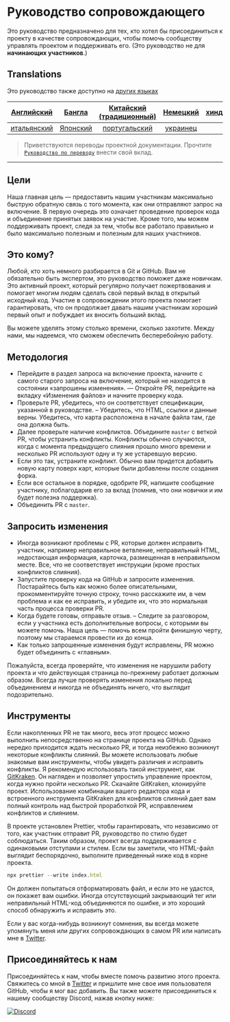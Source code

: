 # Руководство сопровождающего

Это руководство предназначено для тех, кто хотел бы присоединиться к проекту в качестве сопровождающих, чтобы помочь сообществу управлять проектом и поддерживать его. (Это руководство не для **начинающих участников**.)

## Translations

Это руководство также доступно на [других языках](/translations/README.md)

| [Английский](maintainer_guide.md)   | [Бангла](translations/maintainer_guide/maintainer_guide.ben.md) | [Китайский (традиционный)](/translations/maintainer_guide/maintainer_guide.zho-tc.md) | [Немецкий](translations/maintainer_guide/maintainer_guide.ger.md) | [хинди](translations/maintainer_guide/maintainer_guide.hin.md) |
| :---: | :---: | :---: | :---: | :---: |
| [итальянский](translations/maintainer_guide/maintainer_guide.ita.md) | [Японский](translations/maintainer_guide/maintainer_guide.jpn.md) | [португальский](translations/maintainer_guide/maintainer_guide.por.md) | [украинец](/translations/maintainer_guide/maintainer_guide.ukr.md) |

> Приветствуются переводы проектной документации. Прочтите [`Руководство по переводу`](translations/README.md) внести свой вклад.

---

## Цели

Наша главная цель — предоставить нашим участникам максимально быструю обратную связь с того момента, как они отправляют запрос на включение. В первую очередь это означает проведение проверок кода и объединение принятых заявок на участие.
Кроме того, мы можем поддерживать проект, следя за тем, чтобы все работало правильно и было максимально полезным и полезным для наших участников.

## Это кому?

Любой, кто хоть немного разбирается в Git и GitHub. Вам не обязательно быть экспертом, это руководство поможет даже новичкам. Это активный проект, который регулярно получает пожертвования и помогает многим людям сделать свой первый вклад в открытый исходный код. Участие в сопровождении этого проекта помогает гарантировать, что он продолжает давать нашим участникам хороший первый опыт и побуждает их вносить больший вклад.

Вы можете уделять этому столько времени, сколько захотите. Между нами, мы надеемся, что сможем обеспечить бесперебойную работу.

## Методология

- Перейдите в раздел запроса на включение проекта, начните с самого старого запроса на включение, который не находится в состоянии «запрошены изменения».
— Откройте PR, перейдите на вкладку «Изменения файлов» и начните проверку кода.
- Проверьте PR, убедитесь, что он соответствует спецификации, указанной в руководстве.
– Убедитесь, что HTML, ссылки и данные верны. Убедитесь, что карта расположена в начале файла там, где она должна быть.
- Далее проверьте наличие конфликтов. Объедините `master` с веткой PR, чтобы устранить конфликты. Конфликты обычно случаются, когда с момента предыдущего слияния прошло много времени и несколько PR используют одну и ту же устаревшую версию.
- Если это так, устраните конфликт. Обычно вам придется добавить новую карту поверх карт, которые были добавлены после создания форка.
- Если все остальное в порядке, одобрите PR, напишите сообщение участнику, поблагодарив его за вклад (помнив, что они новички и им будет полезна поддержка).
- Объединить PR с `master`.

## Запросить изменения

- Иногда возникают проблемы с PR, которые должен исправить участник, например неправильное ветвление, неправильный HTML, недостающая информация, карточка, размещенная в неправильном месте. Все, что не соответствует инструкции (кроме простых конфликтов слияния).
- Запустите проверку кода на GitHub и запросите изменения. Постарайтесь быть как можно более описательными, прокомментируйте точную строку, точно расскажите им, в чем проблема и как ее исправить, и убедите их, что это нормальная часть процесса проверки PR.
- Когда будете готовы, отправьте отзыв.
– Следите за разговором, если у участника есть дополнительные вопросы, с которыми вы можете помочь. Наша цель — помочь всем пройти финишную черту, поэтому мы стараемся провести их до конца.
- Как только запрошенные изменения будут исправлены, PR можно будет объединить с «главным».

Пожалуйста, всегда проверяйте, что изменения не нарушили работу проекта и что действующая страница по-прежнему работает должным образом. Всегда лучше проверять изменения локально перед объединением и никогда не объединять ничего, что выглядит подозрительно.

## Инструменты

Если накопленных PR не так много, весь этот процесс можно выполнить непосредственно на странице проекта на GitHub.
Однако нередко приходится ждать несколько PR, и тогда неизбежно возникнут некоторые конфликты слияний. Вы можете использовать любые знакомые вам инструменты, чтобы увидеть различия и исправить конфликты.
Я рекомендую использовать такой инструмент, как [GitKraken](https://www.gitkraken.com/download). Он нагляден и позволяет упростить управление проектом, когда нужно пройти несколько PR.
Скачайте GitKraken, клонируйте проект. Использование комбинации вашего редактора кода и встроенного инструмента GitKraken для конфликтов слияний дает вам полный контроль над быстрой проработкой PR, исправлением конфликтов и слиянием.

В проекте установлен Prettier, чтобы гарантировать, что независимо от того, как участник отправит PR, руководство по стилю будет соблюдаться. Таким образом, проект всегда поддерживается с одинаковыми отступами и стилем.
Если вы заметили, что HTML-файл выглядит беспорядочно, выполните приведенный ниже код в корне проекта.

```js
npx prettier --write index.html
```

Он должен попытаться отформатировать файл, и если это не удастся, он покажет вам ошибки. Иногда отсутствующий закрывающий тег или неправильный HTML-код объединяются по ошибке, и это хороший способ обнаружить и исправить это.

Если у вас когда-нибудь возникнут сомнения, вы всегда можете упомянуть меня или других сопровождающих в самом PR или написать мне в [Twitter](https://twitter.com/Syknapse).

## Присоединяйтесь к нам

Присоединяйтесь к нам, чтобы вместе помочь развитию этого проекта. Свяжитесь со мной в [Twitter](https://twitter.com/Syknapse) и пришлите мне свое имя пользователя GitHub, чтобы я мог вас добавить. Вы также можете присоединиться к нашему сообществу Discord, нажав кнопку ниже:

[![Discord](https://badgen.net/discord/online-members/tWkvS4ueVF?label=Join%20Our%20Discord%20Server&icon=discord)](https://discord.gg/tWkvS4ueVF 'Присоединяйтесь к нашему серверу Discord !')
